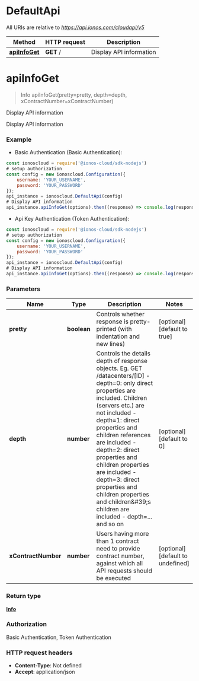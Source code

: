 # DefaultApi

All URIs are relative to *https://api.ionos.com/cloudapi/v5*

| Method | HTTP request | Description |
| ------------- | ------------- | ------------- |
| [**apiInfoGet**](DefaultApi.md#apiInfoGet) | **GET** / | Display API information |


# **apiInfoGet**
> Info apiInfoGet(pretty=pretty, depth=depth, xContractNumber=xContractNumber)

Display API information

Display API information

### Example

* Basic Authentication (Basic Authentication):
```javascript
const ionoscloud = require('@ionos-cloud/sdk-nodejs')
# setup authorization
const config = new ionoscloud.Configuration({
    username: 'YOUR_USERNAME',
    password: 'YOUR_PASSWORD'
});
api_instance = ionoscloud.DefaultApi(config)
# Display API information
api_instance.apiInfoGet(options).then((response) => console.log(response));
```

* Api Key Authentication (Token Authentication):
```javascript
const ionoscloud = require('@ionos-cloud/sdk-nodejs')
# setup authorization
const config = new ionoscloud.Configuration({
    username: 'YOUR_USERNAME',
    password: 'YOUR_PASSWORD'
});
api_instance = ionoscloud.DefaultApi(config)
# Display API information
api_instance.apiInfoGet(options).then((response) => console.log(response));
```

### Parameters

| Name | Type | Description  | Notes |
| ------------- | ------------- | ------------- | ------------- |
| **pretty** | **boolean**| Controls whether response is pretty-printed (with indentation and new lines) | [optional] [default to true] |
| **depth** | **number**| Controls the details depth of response objects.  Eg. GET /datacenters/[ID]  - depth&#x3D;0: only direct properties are included. Children (servers etc.) are not included  - depth&#x3D;1: direct properties and children references are included  - depth&#x3D;2: direct properties and children properties are included  - depth&#x3D;3: direct properties and children properties and children\&#39;s children are included  - depth&#x3D;... and so on | [optional] [default to 0] |
| **xContractNumber** | **number**| Users having more than 1 contract need to provide contract number, against which all API requests should be executed | [optional] [default to undefined] |

### Return type

[**Info**](models/Info.md)

### Authorization

Basic Authentication, Token Authentication

### HTTP request headers

 - **Content-Type**: Not defined
 - **Accept**: application/json

